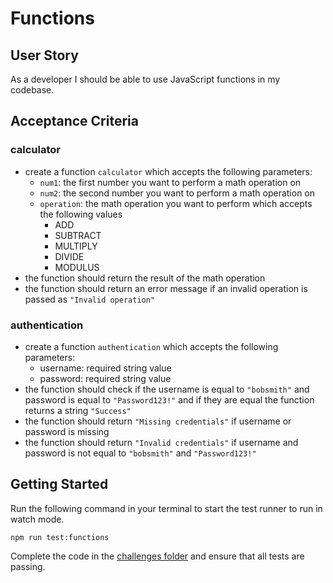 # Functions

## User Story

As a developer I should be able to use JavaScript functions in my codebase.

## Acceptance Criteria

### calculator

- create a function `calculator` which accepts the following parameters:
  - `num1`: the first number you want to perform a math operation on
  - `num2`: the second number you want to perform a math operation on
  - `operation`: the math operation you want to perform which accepts the following values
    - ADD
    - SUBTRACT
    - MULTIPLY
    - DIVIDE
    - MODULUS
- the function should return the result of the math operation
- the function should return an error message if an invalid operation is passed as `"Invalid operation"`

### authentication

- create a function `authentication` which accepts the following parameters:
  - username: required string value
  - password: required string value
- the function should check if the username is equal to `"bobsmith"` and password is equal to `"Password123!"` and if they are equal the function returns a string `"Success"`
- the function should return `"Missing credentials"` if username or password is missing
- the function should return `"Invalid credentials"` if username and password is not equal to `"bobsmith"` and `"Password123!"`

## Getting Started

Run the following command in your terminal to start the test runner to run in watch mode.

```shell
npm run test:functions
```

Complete the code in the [challenges folder](../challenges/) and ensure that all tests are passing.
